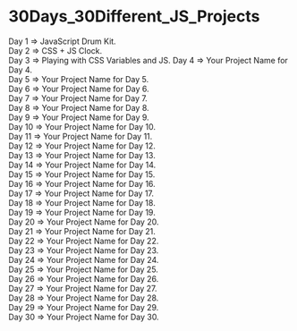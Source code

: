 # 30Days_30Different_JS_Projects

Day 1 => JavaScript Drum Kit.  
Day 2 => CSS + JS Clock.  
Day 3 => Playing with CSS Variables and JS.
Day 4 => Your Project Name for Day 4.  
Day 5 => Your Project Name for Day 5.  
Day 6 => Your Project Name for Day 6.  
Day 7 => Your Project Name for Day 7.  
Day 8 => Your Project Name for Day 8.  
Day 9 => Your Project Name for Day 9.  
Day 10 => Your Project Name for Day 10.  
Day 11 => Your Project Name for Day 11.  
Day 12 => Your Project Name for Day 12.  
Day 13 => Your Project Name for Day 13.  
Day 14 => Your Project Name for Day 14.  
Day 15 => Your Project Name for Day 15.  
Day 16 => Your Project Name for Day 16.  
Day 17 => Your Project Name for Day 17.  
Day 18 => Your Project Name for Day 18.  
Day 19 => Your Project Name for Day 19.  
Day 20 => Your Project Name for Day 20.  
Day 21 => Your Project Name for Day 21.  
Day 22 => Your Project Name for Day 22.  
Day 23 => Your Project Name for Day 23.  
Day 24 => Your Project Name for Day 24.  
Day 25 => Your Project Name for Day 25.  
Day 26 => Your Project Name for Day 26.  
Day 27 => Your Project Name for Day 27.  
Day 28 => Your Project Name for Day 28.  
Day 29 => Your Project Name for Day 29.  
Day 30 => Your Project Name for Day 30.  
